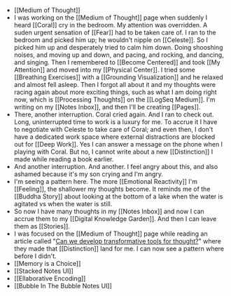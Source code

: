 - [[Medium of Thought]]
- I was working on the [[Medium of Thought]] page when suddenly I heard [[Coral]] cry in the bedroom. My attention was overridden. A suden urgent sensation of [[Fear]] had to be taken care of. I ran to the bedroom and picked him up; he wouldn't nipple on [[Celeste]]. So I picked him up and desperately tried to calm him down. Doing shooshing noises, and moving up and down, and pacing, and rocking, and dancing, and singing. Then I remembered to [[Become Centered]] and took [[My Attention]] and moved into my [[Physical Center]]. I tried some [[Breathing Exercises]] with a [[Grounding Visualization]] and he relaxed and almost fell asleep. Then I forgot all about it and my thoughts were racing again about more exciting things, such as what I am doing right now, which is [[Processing Thoughts]] on the [[LogSeq Medium]]. I'm writing on my [[Notes Inbox]], and then I'll be creating [[Pages]].
- There, another interruption. Coral cried again. And I ran to check out. Long, uninterrupted time to work is a luxury for me. To accrue it I have to negotiate with Celeste to take care of Coral; and even then, I don't have a dedicated work space where external distractions are blocked out for [[Deep Work]]. Yes I can answer a message on the phone when I playing with Coral. But no, I cannot write about a new [[Distinction]] I made while reading a book earlier.
- And another interruption. And another. I feel angry about this, and also ashamed because it's my son crying and I'm angry.
- I'm seeing a pattern here. The more [[Emotional Reactivity]] I'm [[Feeling]], the shallower my thoughts become. It reminds me of the [[Buddha Story]] about looking at the bottom of a lake when the water is agitated vs when the water is still.
- So now I have many thoughts in my [[Notes Inbox]] and now I can accrue them to my [[Digital Knowledge Garden]]. And then I can leave them as [[Stories]].
- I was focused on the [[Medium of Thought]] page while reading an article called "[Can we develop transformative tools for thought?](https://numinous.productions/ttft/)" where they made that [[Distinction]] land for me. I can now see a pattern where before I didn't.
- [[Memory is a Choice]]
- [[Stacked Notes UI]]
- [[Ellaborative Encoding]]
- [[Bubble In The Bubble Notes UI]]